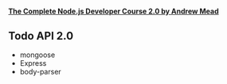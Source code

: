 #### [The Complete Node.js Developer Course 2.0 by Andrew Mead](https://www.udemy.com/the-complete-nodejs-developer-course-2/)

## Todo API 2.0

* mongoose
* Express
* body-parser
